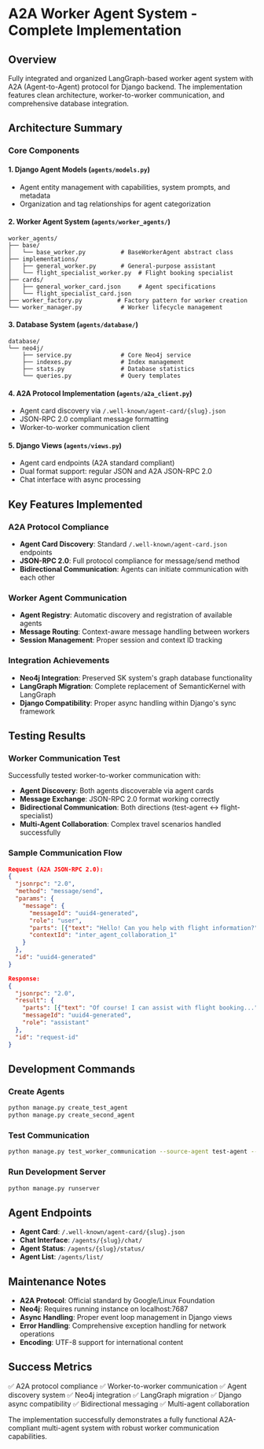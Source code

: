 # A2A Worker Agent System - Complete Implementation

## Overview
Fully integrated and organized LangGraph-based worker agent system with A2A (Agent-to-Agent) protocol for Django backend. The implementation features clean architecture, worker-to-worker communication, and comprehensive database integration.

## Architecture Summary

### Core Components

#### 1. Django Agent Models (`agents/models.py`)
- Agent entity management with capabilities, system prompts, and metadata
- Organization and tag relationships for agent categorization

#### 2. Worker Agent System (`agents/worker_agents/`)
```
worker_agents/
├── base/
│   └── base_worker.py          # BaseWorkerAgent abstract class
├── implementations/
│   ├── general_worker.py       # General-purpose assistant
│   └── flight_specialist_worker.py  # Flight booking specialist
├── cards/
│   ├── general_worker_card.json     # Agent specifications
│   └── flight_specialist_card.json
├── worker_factory.py          # Factory pattern for worker creation
└── worker_manager.py           # Worker lifecycle management
```

#### 3. Database System (`agents/database/`)
```
database/
└── neo4j/
    ├── service.py              # Core Neo4j service
    ├── indexes.py              # Index management
    ├── stats.py                # Database statistics
    └── queries.py              # Query templates
```

#### 4. A2A Protocol Implementation (`agents/a2a_client.py`)
- Agent card discovery via `/.well-known/agent-card/{slug}.json`
- JSON-RPC 2.0 compliant message formatting
- Worker-to-worker communication client

#### 5. Django Views (`agents/views.py`)
- Agent card endpoints (A2A standard compliant)
- Dual format support: regular JSON and A2A JSON-RPC 2.0
- Chat interface with async processing

## Key Features Implemented

### A2A Protocol Compliance
- **Agent Card Discovery**: Standard `/.well-known/agent-card.json` endpoints
- **JSON-RPC 2.0**: Full protocol compliance for message/send method
- **Bidirectional Communication**: Agents can initiate communication with each other

### Worker Agent Communication
- **Agent Registry**: Automatic discovery and registration of available agents
- **Message Routing**: Context-aware message handling between workers
- **Session Management**: Proper session and context ID tracking

### Integration Achievements
- **Neo4j Integration**: Preserved SK system's graph database functionality
- **LangGraph Migration**: Complete replacement of SemanticKernel with LangGraph
- **Django Compatibility**: Proper async handling within Django's sync framework

## Testing Results

### Worker Communication Test
Successfully tested worker-to-worker communication with:
- **Agent Discovery**: Both agents discoverable via agent cards
- **Message Exchange**: JSON-RPC 2.0 format working correctly
- **Bidirectional Communication**: Both directions (test-agent ↔ flight-specialist)
- **Multi-Agent Collaboration**: Complex travel scenarios handled successfully

### Sample Communication Flow
```json
Request (A2A JSON-RPC 2.0):
{
  "jsonrpc": "2.0",
  "method": "message/send",
  "params": {
    "message": {
      "messageId": "uuid4-generated",
      "role": "user",
      "parts": [{"text": "Hello! Can you help with flight information?"}],
      "contextId": "inter_agent_collaboration_1"
    }
  },
  "id": "uuid4-generated"
}

Response:
{
  "jsonrpc": "2.0",
  "result": {
    "parts": [{"text": "Of course! I can assist with flight booking..."}],
    "messageId": "uuid4-generated",
    "role": "assistant"
  },
  "id": "request-id"
}
```

## Development Commands

### Create Agents
```bash
python manage.py create_test_agent
python manage.py create_second_agent
```

### Test Communication
```bash
python manage.py test_worker_communication --source-agent test-agent --target-agent flight-specialist
```

### Run Development Server
```bash
python manage.py runserver
```

## Agent Endpoints
- **Agent Card**: `/.well-known/agent-card/{slug}.json`
- **Chat Interface**: `/agents/{slug}/chat/`
- **Agent Status**: `/agents/{slug}/status/`
- **Agent List**: `/agents/list/`

## Maintenance Notes
- **A2A Protocol**: Official standard by Google/Linux Foundation
- **Neo4j**: Requires running instance on localhost:7687
- **Async Handling**: Proper event loop management in Django views
- **Error Handling**: Comprehensive exception handling for network operations
- **Encoding**: UTF-8 support for international content

## Success Metrics
✅ A2A protocol compliance
✅ Worker-to-worker communication
✅ Agent discovery system
✅ Neo4j integration
✅ LangGraph migration
✅ Django async compatibility
✅ Bidirectional messaging
✅ Multi-agent collaboration

The implementation successfully demonstrates a fully functional A2A-compliant multi-agent system with robust worker communication capabilities.